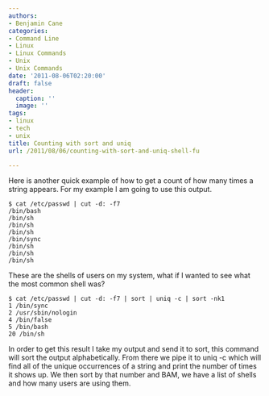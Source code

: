 ```yaml
---
authors:
- Benjamin Cane
categories:
- Command Line
- Linux
- Linux Commands
- Unix
- Unix Commands
date: '2011-08-06T02:20:00'
draft: false
header:
  caption: ''
  image: ''
tags:
- linux
- tech
- unix
title: Counting with sort and uniq
url: /2011/08/06/counting-with-sort-and-uniq-shell-fu

---
```


Here is another quick example of how to get a count of how many times a string appears. For my example I am going to use this output.

    $ cat /etc/passwd | cut -d: -f7
    /bin/bash
    /bin/sh
    /bin/sh
    /bin/sh
    /bin/sync
    /bin/sh
    /bin/sh
    /bin/sh

These are the shells of users on my system, what if I wanted to see what the most common shell was?

    $ cat /etc/passwd | cut -d: -f7 | sort | uniq -c | sort -nk1
    1 /bin/sync
    2 /usr/sbin/nologin
    4 /bin/false
    5 /bin/bash
    20 /bin/sh

In order to get this result I take my output and send it to sort, this command will sort the output alphabetically. From there we pipe it to uniq -c which will find all of the unique occurrences of a string and print the number of times it shows up. We then sort by that number and BAM, we have a list of shells and how many users are using them.
